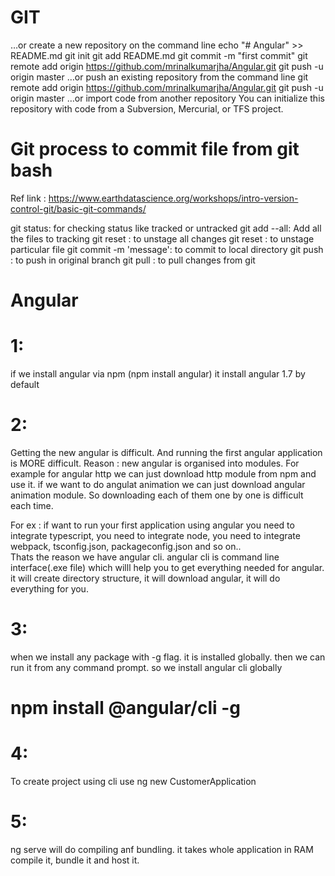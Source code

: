 # GIT
…or create a new repository on the command line
echo "# Angular" >> README.md
git init
git add README.md
git commit -m "first commit"
git remote add origin https://github.com/mrinalkumarjha/Angular.git
git push -u origin master
…or push an existing repository from the command line
git remote add origin https://github.com/mrinalkumarjha/Angular.git
git push -u origin master
…or import code from another repository
You can initialize this repository with code from a Subversion, Mercurial, or TFS project.

# Git process to commit file from git bash

Ref  link : https://www.earthdatascience.org/workshops/intro-version-control-git/basic-git-commands/

git status: for checking status like tracked or untracked
git add --all: Add all the files to tracking
git reset : to unstage all changes
git reset <file> : to unstage particular file
git commit -m 'message': to commit to local directory
git push : to push in original branch
git pull : to pull changes from git




# Angular


# 1:
if we install angular via npm (npm install angular) it install angular 1.7 by default

# 2: 
Getting the new angular is difficult. And running the first angular application is MORE difficult. Reason : new angular is organised into modules. For example for angular http we can just download http module from npm and use it. if we want to do angulat animation we can just download angular animation module. So downloading each of them one by one is difficult each time.

For ex : if want to run your first application using angular you need to integrate typescript, you need to integrate node, you need to integrate webpack, tsconfig.json, packageconfig.json and  so on..  
Thats the reason we have angular cli. angular cli is command line interface(.exe file) which willl help you to get everything needed for angular. it will create directory structure, it will download angular, it will do everything for you.

# 3:
when we install any package with -g flag. it is installed globally. then we can run it from any command prompt. so we install angular cli globally

# npm install @angular/cli -g

# 4:
To create project using cli use ng new CustomerApplication

# 5:

ng serve will do compiling anf bundling. it takes whole application in RAM compile it, bundle it and host it.




